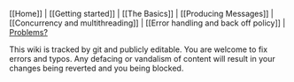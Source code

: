 [[Home]] | [[Getting started]] | [[The Basics]] | [[Producing Messages]] | [[Concurrency and multithreading]] | [[Error handling and back off policy]] | [Problems?](Problems-and-Troubleshooting)

This wiki is tracked by git and publicly editable.  You are welcome to fix errors and typos.  Any defacing or vandalism of content will result in your changes being reverted and you being blocked.
